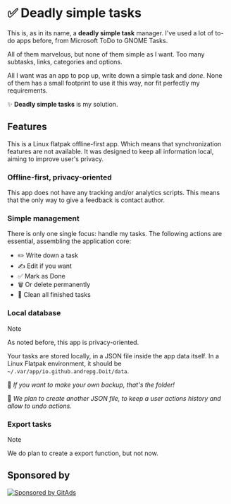 <!-- GitAds-Verify: I6LVITSW7RXSYY2TKEDQAN1FTRG3RSN9 -->

# ✅ Deadly simple tasks

This is, as in its name, a **deadly simple task** manager. I've used a lot of 
to-do apps before, from Microsoft ToDo to GNOME Tasks. 

All of them marvelous, but none of them simple as I want. Too many subtasks, 
links, categories and options. 

All I want was an app to pop up, write down a simple task and *done*. None of 
them has a small footprint to use it this way, nor fit perfectly my requirements.

✨ **Deadly simple tasks** is my solution.

## Features

This is a Linux flatpak offline-first app. Which means that synchronization 
features are not available. It was designed to keep all information local, 
aiming to improve user's privacy.

### Offline-first, privacy-oriented

This app does not have any tracking and/or analytics scripts. This means that 
the only way to give a feedback is contact author. 

### Simple management

There is only one single focus: handle my tasks. The following actions are 
essential, assembling the application core:

* ✏️ Write down a task
* ✍️ Edit if you want
* ✅ Mark as Done
* 🗑️ Or delete permanently
* 🤖 Clean all finished tasks

### Local database

> [!Note]
> As noted before, this app is privacy-oriented. 

Your tasks are stored locally, in a JSON file inside the app data itself. 
In a Linux Flatpak environment, it should be `~/.var/app/io.github.andrepg.Doit/data`. 

🔄 _If you want to make your own backup, that's the folder!_

🎯 _We plan to create another JSON file, to keep a user actions history and allow to undo actions._

### Export tasks

> [!Note]
> We do plan to create a export function, but not now.

## Sponsored by
[![Sponsored by GitAds](https://gitads.dev/v1/ad-serve?source=andrepg/do-it@github)](https://gitads.dev/v1/ad-track?source=andrepg/do-it@github)

